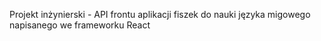 Projekt inżynierski - API frontu aplikacji fiszek do nauki języka migowego napisanego we frameworku React
